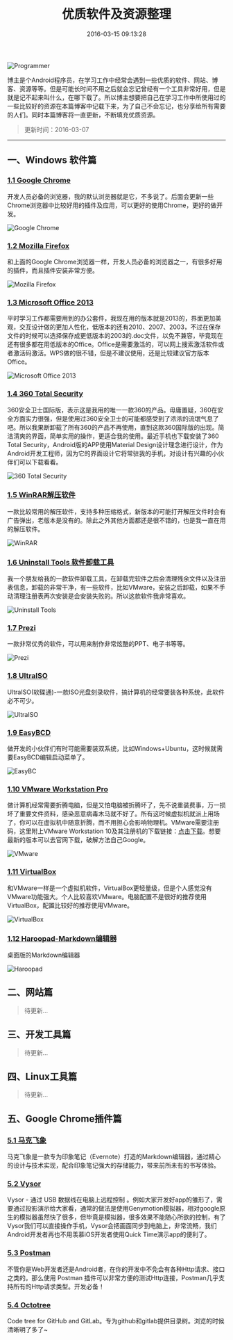 ﻿---
title: "优质软件及资源整理"
date: 2016-03-15 09:13:28
tags: ["资源"]
updated: 2016-03-15 09:13:28
comments: true
categories: 资源
---

![Programmer](http://img.blog.csdn.net/20160227141556938)

博主是个Android程序员，在学习工作中经常会遇到一些优质的软件、网站、博客、资源等等。但是可能长时间不用之后就会忘记曾经有一个工具非常好用，但是就是记不起来叫什么，在哪下载了。所以博主想要把自己在学习工作中所使用过的一些比较好的资源在本篇博客中记载下来，为了自己不会忘记，也分享给所有需要的人们。同时本篇博客将一直更新，不断填充优质资源。

> 更新时间：2016-03-07

----------

## 一、Windows 软件篇 

###  [1.1 Google Chrome](https://www.google.com/chrome/browser/desktop/index.html)
开发人员必备的浏览器，我的默认浏览器就是它，不多说了。后面会更新一些Chrome浏览器中比较好用的插件及应用，可以更好的使用Chrome，更好的做开发。

![Google Chrome](http://img.blog.csdn.net/20160227144446010)

###  [1.2 Mozilla Firefox](http://www.firefox.com.cn)
和上面的Google Chrome浏览器一样，开发人员必备的浏览器之一，有很多好用的插件，而且插件安装非常方便。

![Mozilla Firefox](http://img.blog.csdn.net/20160227150045185)

###  [1.3 Microsoft Office 2013](http://www.itellyou.cn/)
平时学习工作都需要用到的办公套件，我现在用的版本就是2013的，界面更加美观，交互设计做的更加人性化，低版本的还有2010、2007、2003，不过在保存文件的时候可以选择保存成更低版本的2003的.doc文件，以免不兼容，毕竟现在还有很多都在用低版本的Office。Office是需要激活的，可以网上搜索激活软件或者激活码激活。WPS做的很不错，但是不建议使用，还是比较建议官方版本Office。

![Microsoft Office 2013](http://img.blog.csdn.net/20160227151428521)

### [1.4 360 Total Security](https://www.360totalsecurity.com)
360安全卫士国际版，表示这是我用的唯一一款360的产品。毋庸置疑，360在安全方面实力很强，但是使用过360安全卫士的可能都感受到了浓浓的流氓气息了吧。所以我果断卸载了所有360的产品不再使用，直到这款360国际版的出现。简洁清爽的界面，简单实用的操作，更适合我的使用。最近手机也下载安装了360 Total Security，Android版的APP使用Material Design设计理念进行设计，作为Android开发工程师，因为它的界面设计它将常驻我的手机，对设计有兴趣的小伙伴们可以下载看看。

![360 Total Security](http://img.blog.csdn.net/20160227154644137)

### [1.5 WinRAR解压软件](http://www.winrar.com.cn)
一款比较常用的解压软件，支持多种压缩格式，新版本的可能打开解压文件时会有广告弹出，老版本是没有的。除此之外其他方面都还是很不错的，也是我一直在用的解压软件。

![WinRAR](http://img.blog.csdn.net/20160227161054887)

### [1.6 Uninstall Tools 软件卸载工具](http://pan.baidu.com/s/1bwwOF0)
我一个朋友给我的一款软件卸载工具，在卸载完软件之后会清理残余文件以及注册表信息，卸载的非常干净，有一些软件，比如VMware，安装之后卸载，如果不手动清理注册表再次安装是会安装失败的。所以这款软件我非常喜欢。

![Uninstall Tools](http://img.blog.csdn.net/20160227162822503)

### [1.7 Prezi](https://prezi.com)
一款非常优秀的软件，可以用来制作非常炫酷的PPT、电子书等等。

![Prezi](http://img.blog.csdn.net/20160227164106258)

### [1.8 UltraISO](http://cn.ezbsystems.com/ultraiso/download.htm)
UltraISO(软碟通)-一款ISO光盘刻录软件，搞计算机的经常要装各种系统，此软件必不可少。

![UltraISO](http://img.blog.csdn.net/20160227164904124)

### [1.9 EasyBCD](http://neosmart.net/EasyBCD)
做开发的小伙伴们有时可能需要装双系统，比如Windows+Ubuntu，这时候就需要EasyBCD编辑启动菜单了。

![EasyBC](http://img.blog.csdn.net/20160227165235081)

### [1.10 VMware Workstation Pro](https://www.vmware.com/cn)
做计算机经常需要折腾电脑，但是又怕电脑被折腾坏了，先不说重装费事，万一损坏了重要文件资料，感染恶意病毒木马就不好了。所有这时候虚拟机就派上用场了，你可以在虚拟机中随意折腾，而不用担心会影响物理机。VMware需要注册码，这里附上VMware Workstation 10及其注册机的下载链接：[点击下载](http://pan.baidu.com/s/1dDZVZ1Z)。想要最新的版本可以去官网下载，破解方法自己Google。

![VMware](http://img.blog.csdn.net/20160227170500831)

### [1.11 VirtualBox](https://www.virtualbox.org/wiki/Downloads)
和VMware一样是一个虚拟机软件，VirtualBox更轻量级，但是个人感觉没有VMware功能强大。个人比较喜欢VMware。电脑配置不是很好的推荐使用VirtualBox，配置比较好的推荐使用VMware。

![VirtualBox](http://img.blog.csdn.net/20160227171005818)

### [1.12 Haroopad-Markdown编辑器](http://pad.haroopress.com)
桌面版的Markdown编辑器

![Haroopad](http://img.blog.csdn.net/20160227173744812)

## 二、网站篇 

> 待更新...

## 三、开发工具篇

> 待更新...

## 四、Linux工具篇

> 待更新...

## 五、Google Chrome插件篇

### [5.1 马克飞象](https://chrome.google.com/webstore/detail/marxico/kidnkfckhbdkfgbicccmdggmpgogehop?utm_source=chrome-ntp-icon)

马克飞象是一款专为印象笔记（Evernote）打造的Markdown编辑器，通过精心的设计与技术实现，配合印象笔记强大的存储能力，带来前所未有的书写体验。

### [5.2 Vysor](https://chrome.google.com/webstore/detail/vysor-beta/gidgenkbbabolejbgbpnhbimgjbffefm?utm_source=chrome-ntp-icon)

Vysor - 通过 USB 数据线在电脑上远程控制 。例如大家开发好app的雏形了，需要通过投影演示给大家看，通常的做法是使用Genymotion模拟器，相对google原生的模拟器虽然快了很多，但毕竟是模拟器，很多效果不能随心所欲的控制，有了Vysor我们可以直接操作手机，Vysor会把画面同步到电脑上，非常流畅，我们Android开发者再也不用羡慕iOS开发者使用Quick Time演示app的便利了。

### [5.3 Postman](https://chrome.google.com/webstore/detail/postman/fhbjgbiflinjbdggehcddcbncdddomop?utm_source=chrome-ntp-icon)

不管你是Web开发者还是Android者，在你的开发中不免会有各种Http请求、接口之类的。那么使用 Postman 插件可以非常方便的测试Http连接，Postman几乎支持所有的Http请求类型。开发必备！

### [5.4 Octotree](https://chrome.google.com/webstore/detail/octotree/bkhaagjahfmjljalopjnoealnfndnagc?utm_source=chrome-ntp-icon)

Code tree for GitHub and GitLab。专为github和gitlab提供目录树。浏览的时候清晰明了多了~

